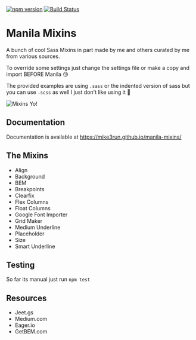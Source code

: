 [![npm version](https://badge.fury.io/js/manila-mixins.svg)](https://badge.fury.io/js/manila-mixins)
[![Build Status](https://travis-ci.org/mike3run/manila-mixins.svg?branch=master)](https://travis-ci.org/mike3run/manila-mixins)

# Manila Mixins
A bunch of cool Sass Mixins in part made by me and others curated by me from various sources.

To override some settings just change the settings file or make a copy and import BEFORE Manila 😘

The provided examples are using `.sass` or the indented version of sass but you can use `.scss` as well I just don't like using it 🐶

![Mixins Yo!](http://i.imgur.com/ao0WXBY.gif)

## Documentation
Documentation is available at https://mike3run.github.io/manila-mixins/

## The Mixins
- Align
- Background
- BEM
- Breakpoints
- Clearfix
- Flex Columns
- Float Columns
- Google Font Importer
- Grid Maker
- Medium Underline
- Placeholder
- Size
- Smart Underline

## Testing
So far its manual just run `npm test`

## Resources
- Jeet.gs
- Medium.com
- Eager.io
- GetBEM.com
